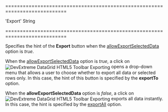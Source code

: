 <!--**
/*-------------------------------------------
    Auto-generated file. Do not modify.
-------------------------------------------

**-->
===========================================================================
<!--default-->'Export'<!--/default-->
<!--type-->String<!--/type-->
===========================================================================

<!--shortDescription-->
Specifies the hint of the **Export** button when the [allowExportSelectedData](/Documentation/ApiReference/UI_Widgets/dxDataGrid/Configuration/export/#allowExportSelectedData) option is *true*.
<!--/shortDescription-->

<!--fullDescription-->
When the [allowExportSelectedData](/Documentation/ApiReference/UI_Widgets/dxDataGrid/Configuration/export/#allowExportSelectedData) option is *true*, a click on <img src="/Content/images/doc/17_2/DataGrid/icons/toolbar_export.png" alt="DevExtreme DataGrid HTML5 Toolbar Exporting" style="vertical-align:middle"/> opens a drop-down menu that allows a user to choose whether to export all data or selected rows only. In this case, the hint of this button is specified by the **exportTo** option.

When the **allowExportSelectedData** option is *false*, a click on <img src="/Content/images/doc/17_2/DataGrid/icons/toolbar_export.png" alt="DevExtreme DataGrid HTML5 Toolbar Exporting" style="vertical-align:middle"/> exports all data instantly. In this case, the hint is specified by the [exportAll](/Documentation/ApiReference/UI_Widgets/dxDataGrid/Configuration/export/texts/#exportAll) option.
<!--/fullDescription-->